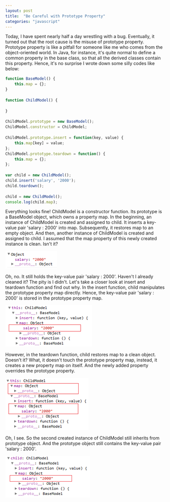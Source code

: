 ```yaml
---
layout: post
title:  "Be Careful with Prototype Property"
categories: "javascript"
---
```


Today, I have spent nearly half a day wrestling with a bug. Eventually, it turned out that the root cause is the misuse of prototype property. Prototype property is like a pitfall for someone like me who comes from the object-oriented world. In Java, for instance, it's quite normal to define a common property in the base class, so that all the derived classes contain this property. Hence, it's no surprise I wrote down some silly codes like below:

```javascript
function BaseModel() {
    this.map = {};
}

function ChildModel() {

}

ChildModel.prototype = new BaseModel();
ChildModel.constructor = ChildModel;

ChildModel.prototype.insert = function(key, value) {
    this.map[key] = value;
};
ChildModel.prototype.teardown = function() {
    this.map = {};
};

var child = new ChildModel();
child.insert('salary', '2000');
child.teardown();

child = new ChildModel();
console.log(child.map);
```

Everything looks fine! ChildModel is a constructor function. Its prototype is a BaseModel object, which owns a property map. In the beginning, an instance of ChildModel is created and assigned to child. It inserts a key-value pair 'salary : 2000' into map. Subsequently, it restores map to an empty object. And then, another instance of ChildModel is created and assigned to child. I assumed that the map property of this newly created instance is clean. Isn't it?

![Cascading Selector](/assets/2012-08-29-prototype-property-1.png "prototype")

Oh, no. It still holds the key-value pair 'salary : 2000'. Haven't I already cleaned it? The pity is I didn't. Let's take a closer look at insert and teardown function and find out why. In the insert function, child manipulates the prototype property map directly. Hence, the key-value pair 'salary : 2000' is stored in the prototype property map.

![Cascading Selector](/assets/2012-08-29-prototype-property-2.png "prototype")

However, in the teardown function, child restores map to a clean object. Doesn't it? What, it doesn't touch the prototype property map, instead, it creates a new property map on itself. And the newly added property overrides the prototype property.

![Cascading Selector](/assets/2012-08-29-prototype-property-3.png "prototype")

Oh, I see. So the second created instance of ChildModel still inherits from prototype object. And the prototype object still contains the key-value pair 'salary : 2000'.

![Cascading Selector](/assets/2012-08-29-prototype-property-4.png "prototype")